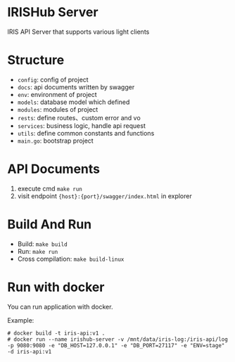 # IRISHub Server
IRIS API Server that supports various light clients

# Structure

- `config`: config of project
- `docs`: api documents written by swagger
- `env`: environment of project
- `models`: database model which defined
- `modules`: modules of project
- `rests`: define routes、custom error and vo
- `services`: business logic, handle api request
- `utils`: define common constants and functions
- `main.go`: bootstrap project

# API Documents

1. execute cmd `make run`
2. visit endpoint `{host}:{port}/swagger/index.html` in explorer

# Build And Run

- Build: `make build`
- Run: `make run`
- Cross compilation: `make build-linux`

# Run with docker

You can run application with docker.

Example:

```
# docker build -t iris-api:v1 .
# docker run --name irishub-server -v /mnt/data/iris-log:/iris-api/log -p 9080:9080 -e "DB_HOST=127.0.0.1" -e "DB_PORT=27117" -e "ENV=stage" -d iris-api:v1
```

